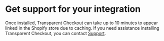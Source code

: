 # Get support for your integration

Once installed, Transparent Checkout can take up to 10 minutes to appear linked in the Shopify store due to caching. If you need assistance installing Transparent Checkout, you can contact [Support](https://www.mercadopago.com/developers/es/support).